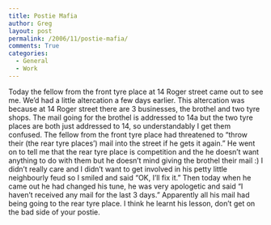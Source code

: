 ```yaml
---
title: Postie Mafia
author: Greg
layout: post
permalink: /2006/11/postie-mafia/
comments: True
categories:
  - General
  - Work
---
```

Today the fellow from the front tyre place at 14 Roger street came out to see me. We’d had a little altercation a few days earlier. This altercation was because at 14 Roger street there are 3 businesses, the brothel and two tyre shops. The mail going for the brothel is addressed to 14a but the two tyre places are both just addressed to 14, so understandably I get them confused. The fellow from the front tyre place had threatened to “throw their (the rear tyre places’) mail into the street if he gets it again.” He went on to tell me that the rear tyre place is competition and the he doesn’t want anything to do with them but he doesn’t mind giving the brothel their mail :) I didn’t really care and I didn’t want to get involved in his petty little neighbourly feud so I smiled and said “OK, I’ll fix it.” Then today when he came out he had changed his tune, he was very apologetic and said “I haven’t received any mail for the last 3 days.” Apparently all his mail had being going to the rear tyre place. I think he learnt his lesson, don’t get on the bad side of your postie.